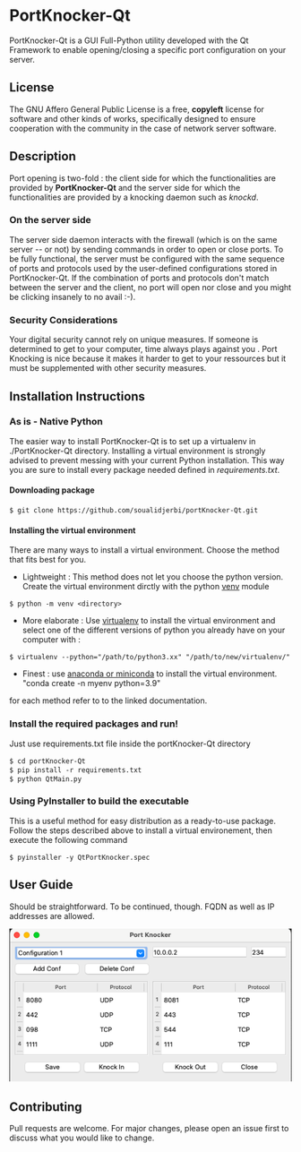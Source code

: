 # PortKnocker-Qt

PortKnocker-Qt is a GUI Full-Python utility developed with the Qt Framework to enable opening/closing a specific port configuration on your server.

## License

The GNU Affero General Public License is a free, **copyleft** license for software and other kinds of works, specifically designed to ensure cooperation with the community in the case of network server software.

## Description

Port opening is two-fold : the client side for which the functionalities are provided by **PortKnocker-Qt** and the server side for which the functionalities are provided by a knocking daemon such as *knockd*. 

### On the server side

The server side daemon interacts with the firewall (which is on the same server -- or not) by sending commands in order to open or close ports. To be fully functional, the server must be configured with the same sequence of ports and protocols used by the user-defined configurations stored in PortKnocker-Qt. If the combination of ports and protocols don't match between the server and the client, no port will open nor close and you might be clicking insanely to no avail :-).

### Security Considerations

Your digital security cannot rely on unique measures. If someone is determined to get to your computer, time always plays against you . Port Knocking is nice because it makes it harder to get to your ressources but it must be supplemented with other security measures.

## Installation Instructions

### As is - Native Python

The easier way to install PortKnocker-Qt is to set up a virtualenv in ./PortKnocker-Qt directory. Installing a virtual environment is strongly advised to prevent messing with your current Python installation. This way you are sure to install every package needed defined in *requirements.txt*. 

#### Downloading package 

```
$ git clone https://github.com/soualidjerbi/portKnocker-Qt.git
```

#### Installing the virtual environment

There are many ways to install a virtual environment. Choose the method that fits best for you. 

- Lightweight  : This method does not let you choose the python version. Create the virtual environment dirctly with the python [venv](https://peps.python.org/pep-0405/) module

```
$ python -m venv <directory>
```

- More elaborate : Use [virtualenv](https://virtualenv.pypa.io/en/latest/user_guide.html) to install the virtual environment and select one of the different versions of python you already have on your computer with : 

```
$ virtualenv --python="/path/to/python3.xx" "/path/to/new/virtualenv/"
```

- Finest : use [anaconda or miniconda](https://docs.conda.io/projects/conda/en/latest/user-guide/tasks/manage-environments.html) to install the virtual environment. "conda create -n myenv python=3.9"

for each method refer to to the linked documentation.

### Install the required packages and run!

Just use requirements.txt file inside the portKnocker-Qt directory

```
$ cd portKnocker-Qt
$ pip install -r requirements.txt
$ python QtMain.py
```

### Using PyInstaller to build the executable

This is a useful method for easy distribution as a ready-to-use package.
Follow the steps described above to install a virtual environement, then execute the following command

```
$ pyinstaller -y QtPortKnocker.spec
```

## User Guide

Should be straightforward. To be continued, though.
FQDN as well as IP addresses are allowed.

![alt text](https://github.com/soualidjerbi/portKnocker-Qt/blob/main/mainWindow.png)


## Contributing

Pull requests are welcome. For major changes, please open an issue first
to discuss what you would like to change.


